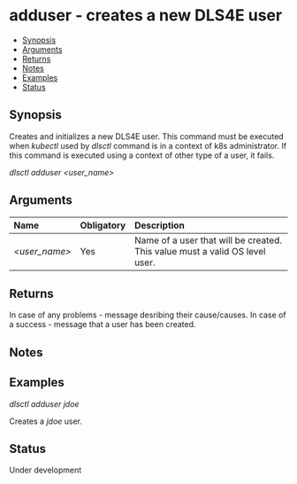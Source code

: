 # adduser - creates a new DLS4E user

- [Synopsis](#synopsis)  
- [Arguments](#arguments)  
- [Returns](#returns)
- [Notes](#notes)  
- [Examples](#examples)  
- [Status](#status)

## Synopsis

Creates and initializes a new DLS4E user. This command must be executed
when _kubectl_ used by _dlsctl_ command is in a context of k8s administrator. If this command
is executed using a context of other type of a user, it fails.

_dlsctl adduser <user_name>_

  


## Arguments

| Name | Obligatory | Description |
|:--- |:--- |:--- |
|_<user_name>_ | Yes | Name of a user that will be created. This value must a valid OS level user. |

## Returns

In case of any problems - message desribing their cause/causes. In case of a success \- message
that a user has been created. 

## Notes


## Examples

_dlsctl adduser jdoe_

Creates a _jdoe_ user.<br>


## Status

Under development
